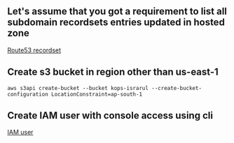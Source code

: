 ## Let's assume that you got a requirement to list all subdomain recordsets entries updated in hosted zone
[Route53 recordset](https://github.com/hisrarul/history/blob/master/aws/cli/list_recordsets_route53.md)

## Create s3 bucket in region other than us-east-1
```aws s3api create-bucket --bucket kops-israrul --create-bucket-configuration LocationConstraint=ap-south-1```

## Create IAM user with console access using cli
[IAM user](https://github.com/hisrarul/history/blob/master/aws/cli/create_aws_iam_user.md)
